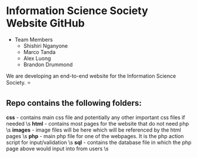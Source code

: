 # Information Science Society Website GitHub

* Team Members
	* Shishiri Nganyone
	* Marco Tanda
	* Alex Luong
	* Brandon Drummond

We are developing an end-to-end website for the Information Science Society. 
:star:

## Repo contains the following folders:

**css** - contains main css file and potentially any other important css files if needed \s
**html** - contains most pages for the website that do not need php \s
**images** - image files will be here which will be referenced by the html pages \s
**php** - main php file for one of the webpages. It is the php action script for input/validation \s
**sql** - contains the database file in which the php page above would input into from users \s
